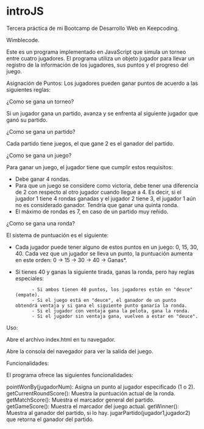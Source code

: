 # introJS
Tercera práctica de mi Bootcamp de Desarrollo Web en Keepcoding.

Wimblecode.

Este es un programa implementado en JavaScript que simula un torneo entre cuatro jugadores. El programa utiliza un objeto jugador para llevar un registro de la información de los jugadores, sus puntos y el progreso del juego.

Asignación de Puntos: Los jugadores pueden ganar puntos de acuerdo a las siguientes reglas: 

¿Como se gana un torneo? 

Si un jugador gana un partido, avanza y se enfrenta al siguiente jugador que ganó su partido.
 
¿Como se gana un partido? 

Cada partido tiene juegos, el que gane 2 es el ganador del partido.

¿Como se gana un juego? 

Para ganar un juego, el jugador tiene que cumplir estos requisitos:

- Debe ganar 4 rondas.
- Para que un juego se considere como victoria, debe tener una diferencia de 2 con respecto al otro jugador cuando llegue a 4. Es decir, si el jugador 1 tiene 4 rondas ganadas y el jugador 2 tiene 3, el jugador 1 aún no es considerado ganador. Tendría que ganar una quinta ronda.
- El máximo de rondas es 7, en caso de un partido muy reñido.

¿Como se gana una ronda? 

El sistema de puntuación es el siguiente:
- Cada jugador puede tener alguno de estos puntos en un juego: 0, 15, 30, 40. Cada vez que un jugador se lleva un punto, la puntuación aumenta en este orden: 0 -> 15 -> 30 -> 40 -> Ganas*.
- Si tienes 40 y ganas la siguiente tirada, ganas la ronda, pero hay reglas especiales:
  
            - Si ambos tienen 40 puntos, los jugadores están en "deuce" (empate).
            - Si el juego está en "deuce", el ganador de un punto obtendrá ventaja y si gana el siguiente punto ganaría la ronda.
            - Si el jugador con ventaja gana la pelota, gana la ronda.
            - Si el jugador sin ventaja gana, vuelven a estar en "deuce". 
Uso:

Abre el archivo index.html en tu navegador.

Abre la consola del navegador para ver la salida del juego.

Funcionalidades:

El programa ofrece las siguientes funcionalidades:

pointWonBy(jugadorNum): Asigna un punto al jugador especificado (1 o 2).
getCurrentRoundScore(): Muestra la puntuación actual de la ronda.
getMatchScore(): Muestra el marcador general del partido.
getGameScore(): Muestra el marcador del juego actual.
getWinner(): Muestra al ganador del partido, si lo hay.
jugarPartido(jugador1,jugador2) que retorna el ganador del partido.
